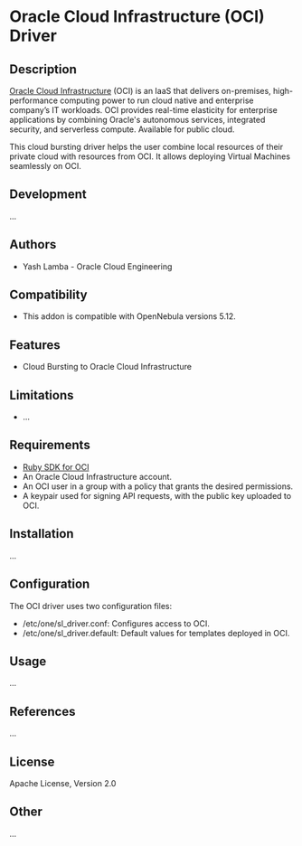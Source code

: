 # Oracle Cloud Infrastructure (OCI) Driver

## Description

[Oracle Cloud Infrastructure](https://www.oracle.com/cloud/) (OCI) is an IaaS that delivers on-premises, high-performance computing power to run cloud native and enterprise company’s IT workloads. OCI provides real-time elasticity for enterprise applications by combining Oracle's autonomous services, integrated security, and serverless compute. Available for public cloud.

This cloud bursting driver helps the user combine local resources of their private cloud with resources from OCI. It allows deploying Virtual Machines seamlessly on OCI.

## Development

...

## Authors

* Yash Lamba - Oracle Cloud Engineering

## Compatibility

* This addon is compatible with OpenNebula versions 5.12.

## Features

* Cloud Bursting to Oracle Cloud Infrastructure

## Limitations

* ...

## Requirements

* [Ruby SDK for OCI](https://rubygems.org/gems/oci/versions/2.0.4)
* An Oracle Cloud Infrastructure account.
* An OCI user in a group with a policy that grants the desired permissions.
* A keypair used for signing API requests, with the public key uploaded to OCI. 

## Installation

...

## Configuration

The OCI driver uses two configuration files:

* /etc/one/sl_driver.conf: Configures access to OCI.
* /etc/one/sl_driver.default: Default values for templates deployed in OCI.

## Usage

...

## References

...

## License

Apache License, Version 2.0

## Other

...
